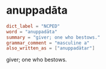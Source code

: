 # anuppadāta

``` toml
dict_label = "NCPED"
word = "anuppadāta"
summary = "giver; one who bestows."
grammar_comment = "masculine a"
also_written_as = ["anuppadātar"]
```

giver; one who bestows.


